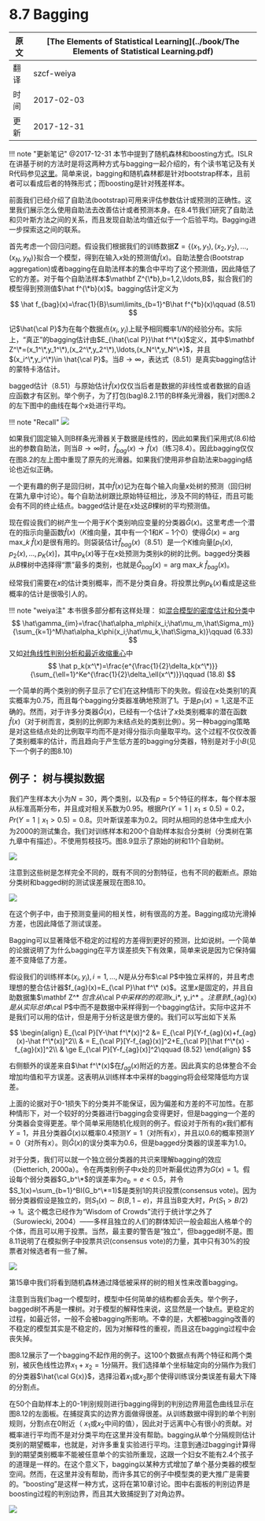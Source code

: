 # 8.7 Bagging

| 原文   | [The Elements of Statistical Learning](../book/The Elements of Statistical Learning.pdf) |
| ---- | ---------------------------------------- |
| 翻译   | szcf-weiya                               |
| 时间   | 2017-02-03                               |
| 更新 | 2017-12-31|

!!! note "更新笔记"
    @2017-12-31 本节中提到了随机森林和boosting方式。ISLR在讲基于树的方法时是将这两种方式与bagging一起介绍的，有个读书笔记及有关R代码参见[这里](https://stats.hohoweiya.xyz/rmd/Tree-Based%20Methods.html)。简单来说，bagging和随机森林都是针对bootstrap样本，且前者可以看成后者的特殊形式；而boosting是针对残差样本。

前面我们已经介绍了自助法(bootstrap)可用来评估参数估计或预测的正确性。这里我们展示怎么使用自助法去改善估计或者预测本身。在8.4节我们研究了自助法和贝叶斯方法之间的关系，而且发现自助法均值近似于一个后验平均。Bagging进一步探索这之间的联系。

首先考虑一个回归问题。假设我们根据我们的训练数据$\mathbf Z=\{(x_1,y_1),(x_2,y_2),\ldots,(x_N,y_N)\}$拟合一个模型，得到在输入$x$处的预测值$\hat f(x)$。自助法整合(Bootstrap aggregation)或者bagging在自助法样本的集合中平均了这个预测值，因此降低了它的方差。对于每个自助法样本$\mathbf Z^{\*b},b=1,2,\ldots,B$，拟合我们的模型得到预测值$\hat f^{\*b}(x)$。bagging估计定义为

$$
\hat f_{bag}(x)=\frac{1}{B}\sum\limits_{b=1}^B\hat f^{*b}(x)\qquad (8.51)
$$

记$\hat{\cal P}$为在每个数据点$(x_i,y_i)$上赋予相同概率$1/N$的经验分布。实际上，“真正”的bagging估计由$E_{\hat{\cal P}}\hat f^\*(x)$定义，其中$\mathbf Z^\*=(x_1^\*,y_1^\*),(x_2^\*,y_2^\*),\ldots,(x_N^\*,y_N^\*)$，并且$(x_i^\*,y_i^\*)\in \hat{\cal P}$。当$B\rightarrow \infty$，表达式（8.51）是真实bagging估计的蒙特卡洛估计。

bagged估计（8.51）与原始估计$\hat f(x)$仅仅当后者是数据的非线性或者数据的自适应函数才有区别。举个例子，为了打包(bag)8.2.1节的B样条光滑器，我们对图8.2的左下图中的曲线在每个$x$处进行平均。

!!! note "Recall"
    ![](../img/08/fig8.2.png)

如果我们固定输入则B样条光滑器关于数据是线性的，因此如果我们采用式(8.6)给出的参数自助法，则当$B\rightarrow \infty$时，$\hat f_{bag}(x)\rightarrow \hat f(x)$（练习8.4）。因此bagging仅仅在图8.2的左上图中重现了原先的光滑器。如果我们使用非参自助法来bagging结论也近似正确。

一个更有趣的例子是回归树，其中$\hat f(x)$记为在每个输入向量$x$处树的预测（回归树在第九章中讨论）。每个自助法树跟比原始特征相比，涉及不同的特征，而且可能会有不同的终止结点。bagged估计是在$x$处这$B$棵树的平均预测值。

现在假设我们的树产生一个用于$K$个类别响应变量的分类器$\hat G(x)$。这里考虑一个潜在的指示向量函数$\hat f(x)$（$K$维向量，其中有一个1和$K-1$个0）使得$\hat G(x)=\mathrm{arg \; max}\_k\;\hat f(x)$是很有用的。则袋装估计$\hat f_{bag}(x)$（8.51）是一个$K$维向量$[p_1(x),p_2(x),\ldots,p_K(x)]$，其中$p_k(x)$等于在$x$处预测为类别$k$的树的比例。bagged分类器从$B$棵树中选择得“票”最多的类别，也就是$\hat G_{bag}(x)=\mathrm{arg \; max}\_k\; \hat f_{bag}(x)$。

经常我们需要在$x$的估计类别概率，而不是分类自身。将投票比例$p_k(x)$看成是这些概率的估计是很吸引人的。

!!! note "weiya注"
    本书很多部分都有这样处理：
    如[混合模型的密度估计和分类](https://esl.hohoweiya.xyz/06%20Kernel%20Smoothing%20Methods/6.8-Mixture-Models-for-Density-Estimation-and-Classification/index.html)中
    $$
    \hat\gamma_{im}=\frac{\hat\alpha_m\phi(x_i;\hat\mu_m,\hat\Sigma_m)}{\sum_{k=1}^M\hat\alpha_k\phi(x_i;\hat\mu_k,\hat\Sigma_k)}\qquad (6.33)
    $$
    又如[对角线性判别分析和最近收缩重心](https://esl.hohoweiya.xyz/18%20High-Dimensional%20Problems/18.2%20Diagonal%20Linear%20Discriminant%20Analysis%20and%20Nearest%20Shrunken%20Centroids/index.html)中
    $$
    \hat p_k(x^\*)=\frac{e^{\frac{1}{2}\delta_k(x^\*)}}{\sum_{\ell=1}^Ke^{\frac{1}{2}\delta_\ell(x^\*)}}\qquad (18.8)
    $$

一个简单的两个类别的例子显示了它们在这种情形下的失败。假设在$x$处类别1的真实概率为0.75，而且每个bagging分类器准确地预测了1。于是$p_1(x)=1$,这是不正确的。然而，对于许多分类器$\hat G(x)$，已经有一个估计了$x$处类别概率的潜在函数$\hat f(x)$（对于树而言，类别的比例即为末结点处的类别比例）。另一种bagging策略是对这些结点处的比例取平均而不是对得分指示向量取平均。这个过程不仅仅改善了类别概率的估计，而且趋向于产生低方差的bagging分类器，特别是对于小$B$(见下一个例子的图8.10)

## 例子： 树与模拟数据

我们产生样本大小为$N=30$，两个类别，以及有$p=5$个特征的样本，每个样本服从标准高斯分布，并且成对相关系数为0.95。根据$Pr(Y=1\mid x_1\le 0.5)=0.2，Pr(Y=1\mid x_1> 0.5)=0.8$。贝叶斯误差率为0.2。同时从相同的总体中生成大小为2000的测试集合。我们对训练样本和200个自助样本拟合分类树（分类树在第九章中有描述）。不使用剪枝技巧。图8.9显示了原始的树和11个自助树。

![](../img/08/fig8.9.png)

注意到这些树是怎样完全不同的，既有不同的分割特征，也有不同的截断点。原始分类树和bagged树的测试误差展现在图8.10。

![](../img/08/fig8.10.png)

在这个例子中，由于预测变量间的相关性，树有很高的方差。Bagging成功光滑掉方差，也因此降低了测试误差。

Bagging可以显著降低不稳定的过程的方差得到更好的预测，比如说树。一个简单的论据说明了为什么bagging在平方误差损失下有效果，简单来说是因为它保持偏差不变降低了方差。

假设我们的训练样本$(x_i, y_i),i=1,\ldots,N$是从分布$\cal P$中独立采样的，并且考虑理想的整合估计器$f_{ag}(x)=E_{\cal P}\hat f^\* (x)$。这里$x$是固定的，并且自助数据集$\mathbf Z^* $包含从$\cal P$中采样的的观测$x_i\*, y_i^* $。注意到$f_{ag}(x)$是从实际总体$\cal P$中而不是数据中采样得到一个bagging估计。实际中这并不是我们可以用的估计，但是用于分析这是很方便的。我们可以写出如下关系

$$
\begin{align}
E_{\cal P}[Y-\hat f^\*(x)]^2 &= E_{\cal P}[Y-f_{ag}(x)+f_{ag}(x)-\hat f^\*(x)]^2\\
& = E_{\cal P}[Y-f_{ag}(x)]^2+E_{\cal P}[\hat f^\*(x) - f_{ag}(x)]^2\\
& \ge E_{\cal P}[Y-f_{ag}(x)]^2\qquad (8.52)
\end{align}
$$

右侧额外的误差来自$\hat f^\*(x)$在$f_{ag}(x)$附近的方差。因此真实的总体整合不会增加均值和平方误差。这表明从训练样本中采样的bagging将会经常降低均方误差。

上面的论据对于0-1损失下的分类并不能保证，因为偏差和方差的不可加性。在那种情形下，对一个较好的分类器进行bagging会变得更好，但是bagging一个差的分类器会变得更差。举个简单采用随机化规则的例子。假设对于所有的$x$我们都有$Y=1$，并且分类器$\hat G(x)$以概率0.4预测$Y=1$（对所有$x$），并且以0.6的概率预测$Y=0$（对所有$x$）。则$\hat G(x)$的误分类率为0.6，但是bagged分类器的误差率为1.0。

对于分类，我们可以就一个独立弱分类器的共识来理解bagging的效应（Dietterich, 2000a）。令在两类别例子中$x$处的贝叶斯最优边界为$G(x)=1$。假设每个弱分类器$G_b^\*$的误差率为$e_b=e<0.5$，并令$S_1(x)=\sum_{b=1}^BI(G_b^\*=1)$是类别1的共识投票(consensus vote)。因为弱分类器假设是独立的，则$S_1(x)\sim B(B, 1-e)$，并且当B变大时，$Pr(S_1>B/2)\rightarrow 1$。这个概念已经作为“Wisdom of Crowds”流行于统计学之外了（Surowiecki, 2004）——多样且独立的人们的群体知识一般会超出人格单个的个体，而且可以用于投票。当然，最主要的警告是“独立”，但bagged树不是。图8.11说明了在模拟例子中投票共识(consensus vote)的力量，其中只有30\%的投票者对候选者有一些了解。

![](../img/08/fig8.11.png)

第15章中我们将看到随机森林通过降低被采样的树的相关性来改善bagging。

注意到当我们bag一个模型时，模型中任何简单的结构都会丢失。举个例子，bagged树不再是一棵树。对于模型的解释性来说，这显然是一个缺点。更稳定的过程，如最近邻，一般不会被bagging所影响。不幸的是，大都被bagging改善的不稳定的模型其实是不稳定的，因为对解释性的重视，而且这在bagging过程中会丧失掉。

图8.12展示了一个bagging不起作用的例子。这100个数据点有两个特征和两个类别，被灰色线性边界$x_1+x_2=1$分隔开。我们选择单个坐标轴定向的分隔作为我们的分类器$\hat{\cal G(x)}$，选择沿着$x_1$或$x_2$那个使得训练误分类误差有最大下降的分割点。

在50个自助样本上的0-1判别规则进行bagging得到的判别边界用蓝色曲线显示在图8.12的左面板。在捕捉真实的边界方面做得很差。从训练数据中得到的单个判别规则，分割点在0附近（
$x_1$或$x_2$中间的值），因此对于远离中心有很小的贡献。对概率进行平均而不是对分类平均在这里并没有帮助。bagging从单个分隔规则估计类别的期望概率，也就是，对许多重复实验进行平均。注意到通过bagging计算得到的期望类别概率不能被任意单个的实验所重现，这跟一个妇女不能有2.4个孩子的道理是一样的。在这个意义下，bagging以某种方式增加了单个基分类器的模型空间。然而，在这里并没有帮助，而许多其它的例子中模型类的更大推广是需要的。“boosting”是这样一种方式，这将在第10章讨论。图中右面板的判别边界是boosting过程的判别边界，而且其大致捕捉到了对角边界。

![](../img/08/fig8.12.png)
